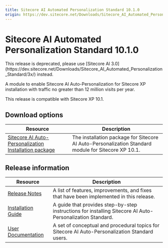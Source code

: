 ```yaml
---
title: Sitecore AI Automated Personalization Standard 10.1.0
origin: https://dev.sitecore.net/Downloads/Sitecore_AI_Automated_Personalization_Standard/10x/Sitecore_AI_Automated_Personalization_Standard_101.aspx
---
```


# Sitecore AI Automated Personalization Standard 10.1.0

  <Alert variant='warning' mb={4}>
    <AlertIcon />
    This release is deprecated, please use [Sitecore AI 3.0](https://dev.sitecore.net/Downloads/Sitecore_AI_Automated_Personalization_Standard/3x/) instead.
  </Alert>
  

A module to enable Sitecore AI Auto-Personalization for Sitecore XP installation with traffic no greater than 12 million visits per year.

  <Alert variant='warning' mb={4}>
    <AlertIcon />
    This release is compatible with Sitecore XP 10.1.
  </Alert>
  

## Download options

 | Resource | Description |
 | --- | --- |
 | [Sitecore AI Auto-Personalization Installation package](https://sitecoredev.azureedge.net/~/media/67EF417B294040E39CE51E5E0D3FD995.ashx?date=20210315T193153) | The installation package for Sitecore AI Auto-Personalization Standard module for Sitecore XP 10.1. |

## Release information

 | Resource | Description |
 | --- | --- |
 | [Release Notes](https://dev.sitecore.net:443/downloads/Sitecore%20AI%20Automated%20Personalization%20Standard/10x/Sitecore%20AI%20Automated%20Personalization%20Standard%20101/Release%20Notes) | A list of features, improvements, and fixes that have been implemented in this release. |
 | [Installation Guide](https://sitecoredev.azureedge.net/~/media/B3396D9109FC4FB6956A1B36A1B32278.ashx?date=20210318T135351) | A guide that provides step-by-step instructions for installing Sitecore AI Auto-Personalization Standard. |
 | [User Documentation](https://doc.sitecore.com/users/101/sitecore-experience-platform/en/sitecore-ai---automated-personalization.html) | A set of conceptual and procedural topics for Sitecore AI Auto-Personalization Standard users. |